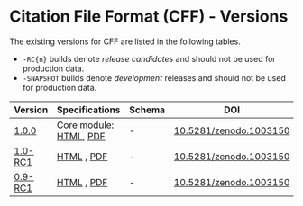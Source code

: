 ---
---

# Citation File Format (CFF) - Versions

The existing versions for CFF are listed in the following tables.

- `-RC{n}` builds denote *release candidates* and should not be used for production data.
- `-SNAPSHOT` builds denote *development* releases and should not be used for production data.

|       Version        |                                    Specifications                                    | Schema |                                 DOI                                 | Release |
|----------------------|--------------------------------------------------------------------------------------|--------|---------------------------------------------------------------------|---------|
| [1.0.0](/1.0.0) | Core module: [HTML](/1.0.0/specifications/), [PDF](/assets/pdf/cff-specifications-1.0.0.pdf) | -      | [10.5281/zenodo.1003150](https://doi.org/10.5281/zenodo.1003150)    |         |
| [1.0-RC1](/1.0-RC1/) | [HTML](/1.0-RC1/specifications/) , [PDF](/assets/pdf/cff-specifications-1.0-RC1.pdf) | -      | [10.5281/zenodo.1003150](https://doi.org/10.5281/zenodo.1003150)    |         |
| [0.9-RC1](/0.9-RC1/) | [HTML](/0.9-RC1/specifications/) , [PDF](/assets/pdf/cff-specifications-0.9-RC1.pdf) | -      | [10.5281/zenodo.1003150](https://doi.org/10.5281/zenodo.1003150.v1) |         |
